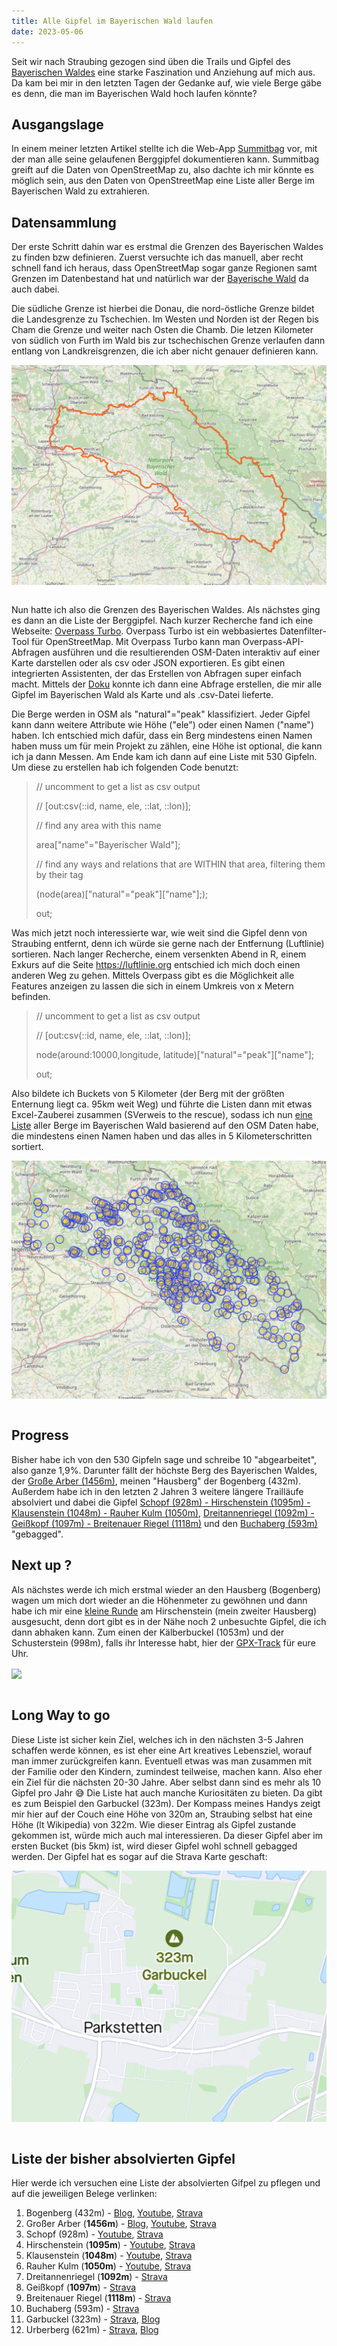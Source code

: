 ```yaml
---
title: Alle Gipfel im Bayerischen Wald laufen
date: 2023-05-06
---
```


Seit wir nach Straubing gezogen sind üben die Trails und Gipfel des <a href='https://de.wikipedia.org/wiki/Bayerischer_Wald' class='external' target='_blank' rel='noopener'>Bayerischen Waldes</a> eine starke Faszination und Anziehung auf mich aus. Da kam bei mir in den letzten Tagen der Gedanke auf, wie viele Berge gäbe es denn, die man im Bayerischen Wald hoch laufen könnte?

## Ausgangslage

In einem meiner letzten Artikel stellte ich die Web-App <a href="https://summitbag.com" class="external" target='_blank' rel='noopener'>Summitbag</a> vor, mit der man alle seine gelaufenen Berggipfel dokumentieren kann. Summitbag greift auf die Daten von OpenStreetMap zu, also dachte ich mir könnte es möglich sein, aus den Daten von OpenStreetMap eine Liste aller Berge im Bayerischen Wald zu extrahieren.

## Datensammlung

Der erste Schritt dahin war es erstmal die Grenzen des Bayerischen Waldes zu finden bzw definieren. Zuerst versuchte ich das manuell, aber recht schnell fand ich heraus, dass OpenStreetMap sogar ganze Regionen samt Grenzen im Datenbestand hat und natürlich war der <a href="https://www.openstreetmap.org/relation/611246" class="external" target='_blank' rel='noopener'>Bayerische Wald</a> da auch dabei.

Die südliche Grenze ist hierbei die Donau, die nord-östliche Grenze bildet die Landesgrenze zu Tschechien. Im Westen und Norden ist der Regen bis Cham die Grenze und weiter nach Osten die Chamb. Die letzen Kilometer von südlich von Furth im Wald bis zur tschechischen Grenze verlaufen dann entlang von Landkreisgrenzen, die ich aber nicht genauer definieren kann.

[<img src='/assets/images/2023/Bayerischer_Wald_borders.png' class='w-4/5' align='center'/>](/assets/images/2023/Bayerischer_Wald_borders.png)<br><br>

Nun hatte ich also die Grenzen des Bayerischen Waldes. Als nächstes ging es dann an die Liste der Berggipfel. Nach kurzer Recherche fand ich eine Webseite: <a href='https://overpass-turbo.eu' class='external' target='_blank' rel='noopener'>Overpass Turbo</a>. Overpass Turbo ist ein webbasiertes Datenfilter-Tool für OpenStreetMap. Mit Overpass Turbo kann man Overpass-API-Abfragen ausführen und die resultierenden OSM-Daten interaktiv auf einer Karte darstellen oder als csv oder JSON exportieren. Es gibt einen integrierten Assistenten, der das Erstellen von Abfragen super einfach macht. Mittels der <a href='https://osm-queries.ldodds.com/tutorial/02-node-output.osm.html' class='external' target='_blank' rel='noopener'>Doku</a> konnte ich dann eine Abfrage erstellen, die mir alle Gipfel im Bayerischen Wald als Karte und als .csv-Datei lieferte.

Die Berge werden in OSM als "natural"="peak" klassifiziert. Jeder Gipfel kann dann weitere Attribute wie Höhe ("ele") oder einen Namen ("name") haben. Ich entschied mich dafür, dass ein Berg mindestens einen Namen haben muss um für mein Projekt zu zählen, eine Höhe ist optional, die kann ich ja dann Messen. Am Ende kam ich dann auf eine Liste mit 530 Gipfeln. Um diese zu erstellen hab ich folgenden Code benutzt:

> // uncomment to get a list as csv output
>
> // [out:csv(::id, name, ele, ::lat, ::lon)];
>
> // find any area with this name
>
> area["name"="Bayerischer Wald"];
>
> // find any ways and relations that are WITHIN that area, filtering them by their tag
>
> (node(area)["natural"="peak"]["name"];);
>
> out;

Was mich jetzt noch interessierte war, wie weit sind die Gipfel denn von Straubing entfernt, denn ich würde sie gerne nach der Entfernung (Luftlinie) sortieren. Nach langer Recherche, einem versenkten Abend in R, einem Exkurs auf die Seite <a href='https://luftlinie.org' class='external' target='_blank' rel='noopener'>https://luftlinie.org</a> entschied ich mich doch einen anderen Weg zu gehen. Mittels Overpass gibt es die Möglichkeit alle Features anzeigen zu lassen die sich in einem Umkreis von x Metern befinden.

> // uncomment to get a list as csv output
>
> // [out:csv(::id, name, ele, ::lat, ::lon)];
>
> node(around:10000,longitude, latitude)["natural"="peak"]["name"];
>
> out;

Also bildete ich Buckets von 5 Kilometer (der Berg mit der größten Enternung liegt ca. 95km weit Weg) und führte die Listen dann mit etwas Excel-Zauberei zusammen (SVerweis to the rescue), sodass ich nun [eine Liste](/assets/files/2023/peaks.xlsx) aller Berge im Bayerischen Wald basierend auf den OSM Daten habe, die mindestens einen Namen haben und das alles in 5 Kilometerschritten sortiert.

[<img src='/assets/images/2023/peaks_bayerwald.png' class='w-4/5' align='center'/>](/assets/images/2023/peaks_bayerwald.png)<br><br>

## Progress

Bisher habe ich von den 530 Gipfeln sage und schreibe 10 "abgearbeitet", also ganze 1,9%. Darunter fällt der höchste Berg des Bayerischen Waldes, der <a href='https://www.strava.com/activities/3726015438/overview' class='external' target='_blank' rel='noopener'>Große Arber (1456m)</a>, meinen "Hausberg" der Bogenberg (432m). Außerdem habe ich in den letzten 2 Jahren 3 weitere längere Trailläufe absolviert und dabei die Gipfel <a href='https://www.strava.com/activities/3759672769' class='external' target='_blank' rel='noopener'>Schopf (928m) - Hirschenstein (1095m) - Klausenstein (1048m) - Rauher Kulm (1050m)</a>, <a href='https://www.strava.com/activities/4052539067' class='external' target='_blank' rel='noopener'>Dreitannenriegel (1092m) - Geißkopf (1097m) - Breitenauer Riegel (1118m)</a> und den <a href='https://www.strava.com/activities/7289236773' class='external' target='_blank' rel='noopener'>Buchaberg (593m)</a> "gebagged".

## Next up ?

Als nächstes werde ich mich erstmal wieder an den Hausberg (Bogenberg) wagen um mich dort wieder an die Höhenmeter zu gewöhnen und dann habe ich mir eine <a href='https://www.strava.com/routes/3060572424811490228' class='external' target='_blank' rel='noopener'>kleine Runde</a> am Hirschenstein (mein zweiter Hausberg) ausgesucht, denn dort gibt es in der Nähe noch 2 unbesuchte Gipfel, die ich dann abhaken kann. Zum einen der Kälberbuckel (1053m) und der Schusterstein (998m), falls ihr Interesse habt, hier der [GPX-Track](/assets/files/2023/Hirschenstein-Kälberbuckel-Schusterstein.gpx) für eure Uhr.

[<img src='/assets/images/2023/Hirschenstein-Kälberbuckel-Schusterstein.png' class='w-4/5' align='center'/>](/assets/images/2023/Hirschenstein-Kälberbuckel-Schusterstein.png)<br><br>

## Long Way to go

Diese Liste ist sicher kein Ziel, welches ich in den nächsten 3-5 Jahren schaffen werde können, es ist eher eine Art kreatives Lebensziel, worauf man immer zurückgreifen kann. Eventuell etwas was man zusammen mit der Familie oder den Kindern, zumindest teilweise, machen kann. Also eher ein Ziel für die nächsten 20-30 Jahre. Aber selbst dann sind es mehr als 10 Gipfel pro Jahr 😅 Die Liste hat auch manche Kuriositäten zu bieten. Da gibt es zum Beispiel den Garbuckel (323m). Der Kompass meines Handys zeigt mir hier auf der Couch eine Höhe von 320m an, Straubing selbst hat eine Höhe (lt Wikipedia) von 322m. Wie dieser Eintrag als Gipfel zustande gekommen ist, würde mich auch mal interessieren. Da dieser Gipfel aber im ersten Bucket (bis 5km) ist, wird dieser Gipfel wohl schnell gebagged werden. Der Gipfel hat es sogar auf die Strava Karte geschaft:

[<img src='/assets/images/2023/Garbuckel.png' class='w-4/5' align='center'/>](/assets/images/2023/Garbuckel.png)<br><br>

## Liste der bisher absolvierten Gipfel

Hier werde ich versuchen eine Liste der absolvierten Gifpel zu pflegen und auf die jeweiligen Belege verlinken:

1. Bogenberg (432m) - [Blog](/posts/2022-03-09-trailrunning-am-bogenberg), <a href='https://www.youtube.com/watch?v=Jads8edKb_8&t=3s' class='external' target='_blank' rel='noopener'>Youtube</a>, <a href='https://www.strava.com/activities/6771492971' class='external' target='_blank' rel='noopener'>Strava</a>
2. Großer Arber (**1456m**) - [Blog](/posts/2020-07-09-corona-aerob-fokus-und-ersatzwettkaempfe), <a href='https://youtu.be/W4YSJA2AR10' class='external' target='_blank' rel='noopener'>Youtube</a>, <a href='https://www.strava.com/activities/3726015438' class='external' target='_blank' rel='noopener'>Strava</a>
3. Schopf (928m) - <a href='https://youtu.be/6_o4I1SRyh8' class='external' target='_blank' rel='noopener'>Youtube</a>, <a href='https://www.strava.com/activities/3759672769' class='external' target='_blank' rel='noopener'>Strava</a>
4. Hirschenstein (**1095m**) - <a href='https://youtu.be/6_o4I1SRyh8' class='external' target='_blank' rel='noopener'>Youtube</a>, <a href='https://www.strava.com/activities/3759672769' class='external' target='_blank' rel='noopener'>Strava</a>
5. Klausenstein (**1048m**) - <a href='https://youtu.be/6_o4I1SRyh8' class='external' target='_blank' rel='noopener'>Youtube</a>, <a href='https://www.strava.com/activities/3759672769' class='external' target='_blank' rel='noopener'>Strava</a>
6. Rauher Kulm (**1050m**) - <a href='https://youtu.be/6_o4I1SRyh8' class='external' target='_blank' rel='noopener'>Youtube</a>, <a href='https://www.strava.com/activities/3759672769' class='external' target='_blank' rel='noopener'>Strava</a>
7. Dreitannenriegel (**1092m**) - <a href='https://www.strava.com/activities/4052539067' class='external' target='_blank' rel='noopener'>Strava</a>
8. Geißkopf (**1097m**) - <a href='https://www.strava.com/activities/4052539067' class='external' target='_blank' rel='noopener'>Strava</a>
9. Breitenauer Riegel (**1118m**) - <a href='https://www.strava.com/activities/4052539067' class='external' target='_blank' rel='noopener'>Strava</a>
10. Buchaberg (593m) - <a href='https://www.strava.com/activities/7289236773' class='external' target='_blank' rel='noopener'>Strava</a>
11. Garbuckel (323m) - <a href='https://www.strava.com/activities/9186441198' class='external' target='_blank' rel='noopener'>Strava</a>, [Blog](/posts/2023-06-02-Gipfel-11-Garbuckel)
12. Urberberg (621m) - <a href='https://www.strava.com/activities/9243414805' class='external' target='_blank' rel='noopener'>Strava</a>, [Blog](/posts/2023-06-11-Gipfel-12-Urberberg.md)

<br><br>
